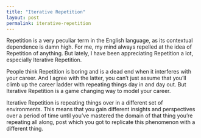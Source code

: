```yaml
---
title: "Iterative Repetition"
layout: post  
permalink: iterative-repetition
---
```



Repetition is a very peculiar term in the English language, as its contextual dependence is damn high. For me, my mind always repelled at the idea of Repetition of anything. But lately, I have been appreciating Repetition a lot, especially Iterative Repetition.  

People think Repetition is boring and is a dead end when it interferes with your career. And I agree with the latter, you can’t just assume that you’ll climb up the career ladder with repeating things day in and day out. But Iterative Repetition is a game changing way to model your career. 

Iterative Repetition is repeating things over in a different set of environments. This means that you gain different insights and perspectives over a period of time until you’ve mastered the domain of that thing you’re repeating all along, post which you got to replicate this phenomenon with a different thing. 